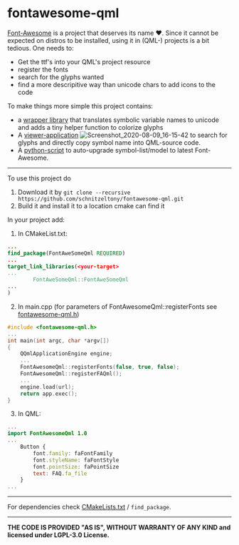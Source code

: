 fontawesome-qml
============================

[Font-Awesome](https://github.com/FortAwesome/Font-Awesome) is a project that deserves its name :heart:.
Since it cannot be expected on distros to be installed, using it in (QML-) projects is a bit tedious. One needs to:

* Get the ttf's into your QML's project resource
* register the fonts
* search for the glyphs wanted
* find a more descripitive way than unicode chars to add icons to the code

To make things more simple this project contains:

* a [wrapper library](src/lib/qml/Fontawesome.qml) that translates symbolic variable names to unicode and adds a tiny
  helper function to colorize glyphs
* A [viewer-application](src/viewer/qml/main.qml)
  ![Screenshot_2020-08-09_16-15-42](https://user-images.githubusercontent.com/2571823/89734351-df36a180-da5b-11ea-8008-27e151a838d9.png)
  to search for glyphs and directly copy symbol name into QML-source code.
* A [python-script](maintenance/font-awsome-code-generator.py) to auto-upgrade symbol-list/model to latest
  Font-Awesome.

----------------------------------------------
To use this project do

1. Download it by ```git clone --recursive https://github.com/schnitzeltony/fontawesome-qml.git```
2. Build it and install it to a location cmake can find it

In your project add:

1. In CMakeList.txt:
```cmake
...
find_package(FontAweSomeQml REQUIRED)
...
target_link_libraries(<your-target>
...
        FontAweSomeQml::FontAweSomeQml
...
)

```

2. In main.cpp (for parameters of FontAwesomeQml::registerFonts see [fontawesome-qml.h](include/fontawesome-qml.h))

```cpp
#include <fontawesome-qml.h>
...
int main(int argc, char *argv[])
{
    QQmlApplicationEngine engine;
    ...
    FontAwesomeQml::registerFonts(false, true, false);
    FontAwesomeQml::registerFAQml();
    ...
    engine.load(url);
    return app.exec();
}
```
3. In QML:
```QML
...
import FontAwesomeQml 1.0
...
    Button {
        font.family: faFontFamily
        font.styleName: faFontStyle
        font.pointSize: faPointSize
        text: FAQ.fa_file
    }
...
```

----------------------------------------------
For dependencies check [CMakeLists.txt](CMakeLists.txt) / ```find_package```.

----------------------------------------------
**THE CODE IS PROVIDED "AS IS", WITHOUT WARRANTY OF ANY KIND and licensed under LGPL-3.0 License.**
